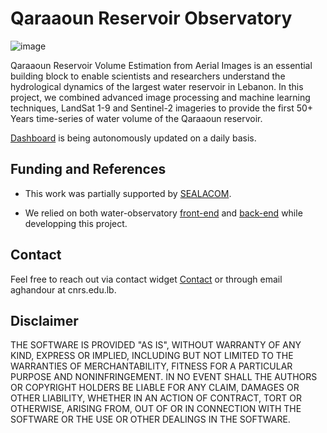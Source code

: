# Qaraaoun Reservoir Observatory  

![image](https://github.com/geoaigroup/qaraaoun-reservoir-observatory/assets/14883982/ac5d3ad7-882b-48bd-a959-d79ab19c0709)

Qaraaoun Reservoir Volume Estimation from Aerial Images is an essential building block to enable scientists and researchers understand the hydrological dynamics of the largest water reservoir in Lebanon. In this project, we combined advanced image processing and machine learning techniques, LandSat 1-9 and Sentinel-2 imageries to provide the first 50+ Years time-series of water volume of the Qaraaoun reservoir.  

[Dashboard](http://geoai.cnrs.edu.lb/qaraaoun) is being autonomously updated on a daily basis. 

## Funding and References
- This work was partially supported by [SEALACOM](http://www.cnrs.edu.lb/english/call-of-interest/calls-for-proposals-by-cnrs/sealacom-call-for-researchers).  

- We relied on both water-observatory [front-end](https://github.com/sentinel-hub/water-observatory-frontend) and [back-end](https://github.com/sentinel-hub/water-observatory-backend) while developping this project.  

## Contact
Feel free to reach out via contact widget [Contact](https://geogroup.ai/#contact) or through email aghandour at cnrs.edu.lb.

## Disclaimer
THE SOFTWARE IS PROVIDED "AS IS", WITHOUT WARRANTY OF ANY KIND, EXPRESS OR IMPLIED, INCLUDING BUT NOT LIMITED TO THE WARRANTIES OF MERCHANTABILITY, FITNESS FOR A PARTICULAR PURPOSE AND NONINFRINGEMENT. IN NO EVENT SHALL THE AUTHORS OR COPYRIGHT HOLDERS BE LIABLE FOR ANY CLAIM, DAMAGES OR OTHER LIABILITY, WHETHER IN AN ACTION OF CONTRACT, TORT OR OTHERWISE, ARISING FROM, OUT OF OR IN CONNECTION WITH THE SOFTWARE OR THE USE OR OTHER DEALINGS IN THE SOFTWARE.
